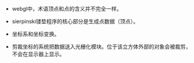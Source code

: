 * webgl中，术语顶点和点的含义并不完全一样。

* sierpinski镂垫程序的核心部分是生成点数据（顶点）。

* 坐标系和坐标变换。

* 剪裁坐标的系统把数据送入光栅化模块。位于该立方体外部的对象会被裁剪，不会在显示器上显示。